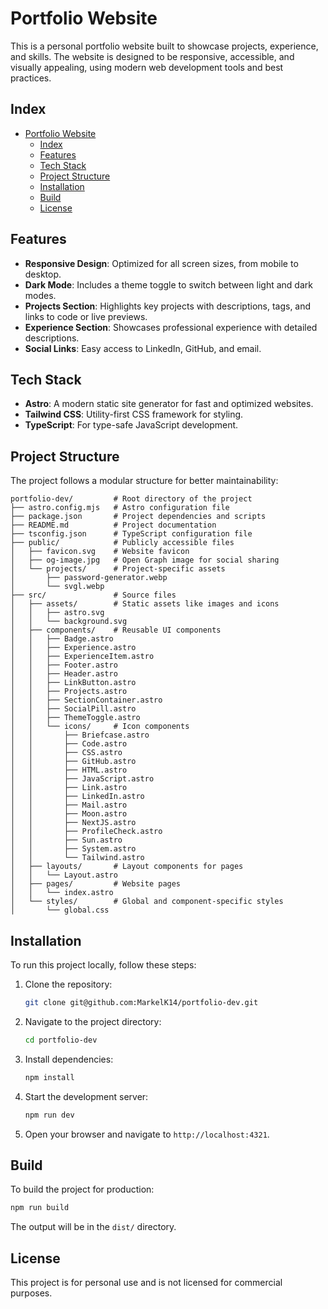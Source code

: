 # Portfolio Website

This is a personal portfolio website built to showcase projects, experience, and skills. The website is designed to be responsive, accessible, and visually appealing, using modern web development tools and best practices.

## Index

- [Portfolio Website](#portfolio-website)
  - [Index](#index)
  - [Features](#features)
  - [Tech Stack](#tech-stack)
  - [Project Structure](#project-structure)
  - [Installation](#installation)
  - [Build](#build)
  - [License](#license)

## Features

- **Responsive Design**: Optimized for all screen sizes, from mobile to desktop.
- **Dark Mode**: Includes a theme toggle to switch between light and dark modes.
- **Projects Section**: Highlights key projects with descriptions, tags, and links to code or live previews.
- **Experience Section**: Showcases professional experience with detailed descriptions.
- **Social Links**: Easy access to LinkedIn, GitHub, and email.

## Tech Stack

- **Astro**: A modern static site generator for fast and optimized websites.
- **Tailwind CSS**: Utility-first CSS framework for styling.
- **TypeScript**: For type-safe JavaScript development.

## Project Structure

The project follows a modular structure for better maintainability:

```
portfolio-dev/         # Root directory of the project
├── astro.config.mjs   # Astro configuration file
├── package.json       # Project dependencies and scripts
├── README.md          # Project documentation
├── tsconfig.json      # TypeScript configuration file
├── public/            # Publicly accessible files
│   ├── favicon.svg    # Website favicon
│   ├── og-image.jpg   # Open Graph image for social sharing
│   └── projects/      # Project-specific assets
│       ├── password-generator.webp
│       └── svgl.webp
├── src/               # Source files
│   ├── assets/        # Static assets like images and icons
│   │   ├── astro.svg
│   │   └── background.svg
│   ├── components/    # Reusable UI components
│   │   ├── Badge.astro
│   │   ├── Experience.astro
│   │   ├── ExperienceItem.astro
│   │   ├── Footer.astro
│   │   ├── Header.astro
│   │   ├── LinkButton.astro
│   │   ├── Projects.astro
│   │   ├── SectionContainer.astro
│   │   ├── SocialPill.astro
│   │   ├── ThemeToggle.astro
│   │   └── icons/     # Icon components
│   │       ├── Briefcase.astro
│   │       ├── Code.astro
│   │       ├── CSS.astro
│   │       ├── GitHub.astro
│   │       ├── HTML.astro
│   │       ├── JavaScript.astro
│   │       ├── Link.astro
│   │       ├── LinkedIn.astro
│   │       ├── Mail.astro
│   │       ├── Moon.astro
│   │       ├── NextJS.astro
│   │       ├── ProfileCheck.astro
│   │       ├── Sun.astro
│   │       ├── System.astro
│   │       └── Tailwind.astro
│   ├── layouts/       # Layout components for pages
│   │   └── Layout.astro
│   ├── pages/         # Website pages
│   │   └── index.astro
│   └── styles/        # Global and component-specific styles
│       └── global.css
```

## Installation

To run this project locally, follow these steps:

1. Clone the repository:
   ```bash
   git clone git@github.com:MarkelK14/portfolio-dev.git
   ```

2. Navigate to the project directory:
   ```bash
   cd portfolio-dev
   ```

3. Install dependencies:
   ```bash
   npm install
   ```

4. Start the development server:
   ```bash
   npm run dev
   ```

5. Open your browser and navigate to `http://localhost:4321`.

## Build

To build the project for production:
```bash
npm run build
```

The output will be in the `dist/` directory.

## License

This project is for personal use and is not licensed for commercial purposes.